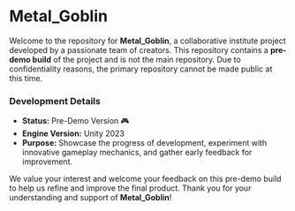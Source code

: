 # Metal_Goblin

Welcome to the repository for **Metal_Goblin**, a collaborative institute project developed by a passionate team of creators. This repository contains a **pre-demo build** of the project and is not the main repository. Due to confidentiality reasons, the primary repository cannot be made public at this time.

### Development Details
- **Status:** Pre-Demo Version 🎮  
- **Engine Version:** Unity 2023  
- **Purpose:** Showcase the progress of development, experiment with innovative gameplay mechanics, and gather early feedback for improvement.

We value your interest and welcome your feedback on this pre-demo build to help us refine and improve the final product. Thank you for your understanding and support of **Metal_Goblin**!
